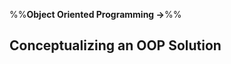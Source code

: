 <link rel="stylesheet" href="{{baseUrl}}/css/textbook.css">

<div class="website-content">

%%**Object Oriented Programming &rarr;**%%

## Conceptualizing an OOP Solution

<div id="main">

<include src="introduction/embed.md" />
<include src="basic/embed.md" />
<include src="intermediate/embed.md" />

</div>

</div>
